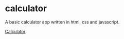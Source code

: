 # calculator

A basic calculator app written in html, css and javascript.

[Calculator](nullzeal.github.io/calculator/) 
